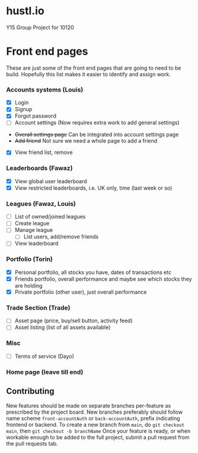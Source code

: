 # hustl.io
Y15 Group Project for 10120

# Front end pages
These are just some of the front end pages that are going to need to be build.  Hopefully this list makes it easier to identify and assign work.
### Accounts systems (Louis)
  * [x] Login
  * [x] Signup
  * [x] Forgot password
  * [ ] Account settings (Now requires extra work to add general settings)
  * ~~Overall settings page~~ Can be integrated into account settings page
  * ~~Add friend~~ Not sure we need a whole page to add a friend
  * [x] View friend list, remove
### Leaderboards (Fawaz)
  * [x] View global user leaderboard
  * [x] View restricted leaderboards, i.e. UK only, time (last week or so)
### Leagues (Fawaz, Louis)
   * [ ] List of owned/joined leagues
   * [ ] Create league
   * [ ] Manage league
      * [ ] List users, add/remove friends
   * [ ] View leaderboard
### Portfolio (Torin)
  * [x] Personal portfolio, all stocks you have, dates of transactions etc
  * [x] Friends portfolio, overall performance and maybe see which stocks they are holding
  * [x] Private portfolio (other user), just overall performance

### Trade Section (Trade)
  * [ ] Asset page (price, buy/sell button, activity feed)
  * [ ] Asset listing (list of all assets available)

### Misc
* [ ] Terms of service (Dayo)

### Home page (leave till end)

## Contributing
New features should be made on separate branches per-feature as prescribed by the project board.
New branches preferably should follow name scheme `front-accountAuth` or `back-accountAuth`, prefix indicating frontend or backend.
To create a new branch from `main`, do `git checkout main`, then `git checkout -b branchName`
Once your feature is ready, or when workable enough to be added to the full project, submit a pull request from the pull requests tab.
